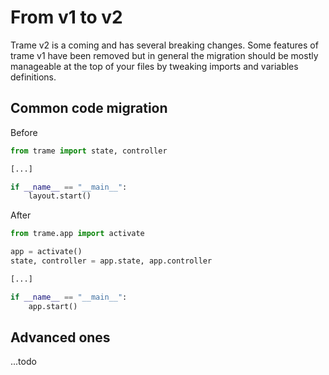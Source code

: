 # From v1 to v2

Trame v2 is a coming and has several breaking changes. Some features of trame v1 have been removed but in general the migration should be mostly manageable at the top of your files by tweaking imports and variables definitions.

## Common code migration

Before

```python
from trame import state, controller

[...]

if __name__ == "__main__":
    layout.start()
```

After

```python
from trame.app import activate

app = activate()
state, controller = app.state, app.controller

[...]

if __name__ == "__main__":
    app.start()
```

## Advanced ones

...todo